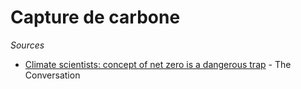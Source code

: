 # Capture de carbone

*Sources*

- [Climate scientists: concept of net zero is a dangerous trap](https://theconversation.com/climate-scientists-concept-of-net-zero-is-a-dangerous-trap-157368) - The Conversation 
